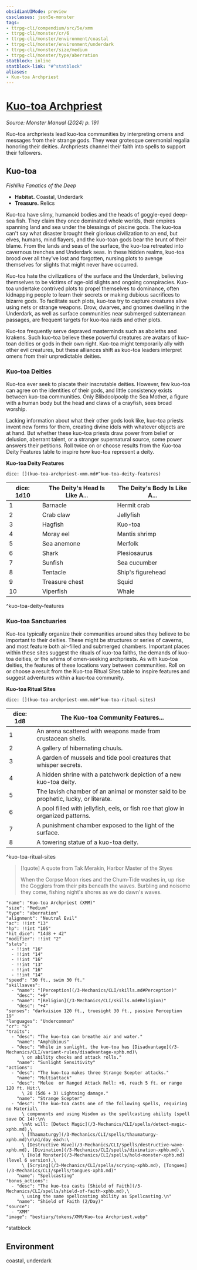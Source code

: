 ```yaml
---
obsidianUIMode: preview
cssclasses: json5e-monster
tags:
- ttrpg-cli/compendium/src/5e/xmm
- ttrpg-cli/monster/cr/6
- ttrpg-cli/monster/environment/coastal
- ttrpg-cli/monster/environment/underdark
- ttrpg-cli/monster/size/medium
- ttrpg-cli/monster/type/aberration
statblock: inline
statblock-link: "#^statblock"
aliases:
- Kuo-toa Archpriest
---
```

# [Kuo-toa Archpriest](3-Mechanics\CLI\bestiary\aberration/kuo-toa-archpriest-xmm.md)
*Source: Monster Manual (2024) p. 191*  

Kuo-toa archpriests lead kuo-toa communities by interpreting omens and messages from their strange gods. They wear grotesque ceremonial regalia honoring their deities. Archpriests channel their faith into spells to support their followers.

## Kuo-toa

*Fishlike Fanatics of the Deep*

- **Habitat.** Coastal, Underdark  
- **Treasure.** Relics  

Kuo-toa have slimy, humanoid bodies and the heads of goggle-eyed deep-sea fish. They claim they once dominated whole worlds, their empires spanning land and sea under the blessings of piscine gods. The kuo-toa can't say what disaster brought their glorious civilization to an end, but elves, humans, mind flayers, and the kuo-toan gods bear the brunt of their blame. From the lands and seas of the surface, the kuo-toa retreated into cavernous trenches and Underdark seas. In these hidden realms, kuo-toa brood over all they've lost and forgotten, nursing plots to avenge themselves for slights that might never have occurred.

Kuo-toa hate the civilizations of the surface and the Underdark, believing themselves to be victims of age-old slights and ongoing conspiracies. Kuo-toa undertake contrived plots to propel themselves to dominance, often kidnapping people to learn their secrets or making dubious sacrifices to bizarre gods. To facilitate such plots, kuo-toa try to capture creatures alive using nets or strange weapons. Drow, dwarves, and gnomes dwelling in the Underdark, as well as surface communities near submerged subterranean passages, are frequent targets for kuo-toa raids and other plots.

Kuo-toa frequently serve depraved masterminds such as aboleths and krakens. Such kuo-toa believe these powerful creatures are avatars of kuo-toan deities or gods in their own right. Kuo-toa might temporarily ally with other evil creatures, but these alliances shift as kuo-toa leaders interpret omens from their unpredictable deities.

### Kuo-toa Deities

Kuo-toa ever seek to placate their inscrutable deities. However, few kuo-toa can agree on the identities of their gods, and little consistency exists between kuo-toa communities. Only Blibdoolpoolp the Sea Mother, a figure with a human body but the head and claws of a crayfish, sees broad worship.

Lacking information about what their other gods look like, kuo-toa priests invent new forms for them, creating divine idols with whatever objects are at hand. But whether these kuo-toa priests draw power from belief or delusion, aberrant talent, or a stranger supernatural source, some power answers their petitions. Roll twice on or choose results from the Kuo-toa Deity Features table to inspire how kuo-toa represent a deity.

**Kuo-toa Deity Features**

`dice: [](kuo-toa-archpriest-xmm.md#^kuo-toa-deity-features)`

| dice: 1d10 | The Deity's Head Is Like A... | The Deity's Body Is Like A... |
|------------|-------------------------------|-------------------------------|
| 1 | Barnacle | Hermit crab |
| 2 | Crab claw | Jellyfish |
| 3 | Hagfish | Kuo-toa |
| 4 | Moray eel | Mantis shrimp |
| 5 | Sea anemone | Merfolk |
| 6 | Shark | Plesiosaurus |
| 7 | Sunfish | Sea cucumber |
| 8 | Tentacle | Ship's figurehead |
| 9 | Treasure chest | Squid |
| 10 | Viperfish | Whale |
^kuo-toa-deity-features

### Kuo-toa Sanctuaries

Kuo-toa typically organize their communities around sites they believe to be important to their deities. These might be structures or series of caverns, and most feature both air-filled and submerged chambers. Important places within these sites suggest the rituals of kuo-toa faiths, the demands of kuo-toa deities, or the whims of omen-seeking archpriests. As with kuo-toa deities, the features of these locations vary between communities. Roll on or choose a result from the Kuo-toa Ritual Sites table to inspire features and suggest adventures within a kuo-toa community.

**Kuo-toa Ritual Sites**

`dice: [](kuo-toa-archpriest-xmm.md#^kuo-toa-ritual-sites)`

| dice: 1d8 | The Kuo-toa Community Features... |
|-----------|-----------------------------------|
| 1 | An arena scattered with weapons made from crustacean shells. |
| 2 | A gallery of hibernating chuuls. |
| 3 | A garden of mussels and tide pool creatures that whisper secrets. |
| 4 | A hidden shrine with a patchwork depiction of a new kuo-toa deity. |
| 5 | The lavish chamber of an animal or monster said to be prophetic, lucky, or literate. |
| 6 | A pool filled with jellyfish, eels, or fish roe that glow in organized patterns. |
| 7 | A punishment chamber exposed to the light of the surface. |
| 8 | A towering statue of a kuo-toa deity. |
^kuo-toa-ritual-sites

> [!quote] A quote from Tak Merakin, Harbor Master of the Styes  
> 
> When the Corpse Moon rises and the Chum-Tide washes in, up rise the Gogglers from their pits beneath the waves. Burbling and noisome they come, fishing night's shores as we do dawn's waves.


```statblock
"name": "Kuo-toa Archpriest (XMM)"
"size": "Medium"
"type": "aberration"
"alignment": "Neutral Evil"
"ac": !!int "13"
"hp": !!int "105"
"hit_dice": "14d8 + 42"
"modifier": !!int "2"
"stats":
  - !!int "16"
  - !!int "14"
  - !!int "16"
  - !!int "13"
  - !!int "16"
  - !!int "14"
"speed": "30 ft., swim 30 ft."
"skillsaves":
  - "name": "[Perception](/3-Mechanics/CLI/skills.md#Perception)"
    "desc": "+9"
  - "name": "[Religion](/3-Mechanics/CLI/skills.md#Religion)"
    "desc": "+4"
"senses": "darkvision 120 ft., truesight 30 ft., passive Perception 19"
"languages": "Undercommon"
"cr": "6"
"traits":
  - "desc": "The kuo-toa can breathe air and water."
    "name": "Amphibious"
  - "desc": "While in sunlight, the kuo-toa has [Disadvantage](/3-Mechanics/CLI/variant-rules/disadvantage-xphb.md)\
      \ on ability checks and attack rolls."
    "name": "Sunlight Sensitivity"
"actions":
  - "desc": "The kuo-toa makes three Strange Scepter attacks."
    "name": "Multiattack"
  - "desc": "Melee  or Ranged Attack Roll: +6, reach 5 ft. or range 120 ft. Hit:\
      \ 20 (5d6 + 3) Lightning damage."
    "name": "Strange Scepter"
  - "desc": "The kuo-toa casts one of the following spells, requiring no Material\
      \ components and using Wisdom as the spellcasting ability (spell save DC 14):\n\
      \nAt will: [Detect Magic](/3-Mechanics/CLI/spells/detect-magic-xphb.md),\
      \ [Thaumaturgy](/3-Mechanics/CLI/spells/thaumaturgy-xphb.md)\n\n1/day each:\
      \ [Destructive Wave](/3-Mechanics/CLI/spells/destructive-wave-xphb.md), [Divination](/3-Mechanics/CLI/spells/divination-xphb.md),\
      \ [Hold Monster](/3-Mechanics/CLI/spells/hold-monster-xphb.md) (level 6 version),\
      \ [Scrying](/3-Mechanics/CLI/spells/scrying-xphb.md), [Tongues](/3-Mechanics/CLI/spells/tongues-xphb.md)"
    "name": "Spellcasting"
"bonus_actions":
  - "desc": "The kuo-toa casts [Shield of Faith](/3-Mechanics/CLI/spells/shield-of-faith-xphb.md),\
      \ using the same spellcasting ability as Spellcasting.\n"
    "name": "Shield of Faith (2/Day)"
"source":
  - "XMM"
"image": "bestiary/tokens/XMM/Kuo-toa Archpriest.webp"
```
^statblock

## Environment

coastal, underdark